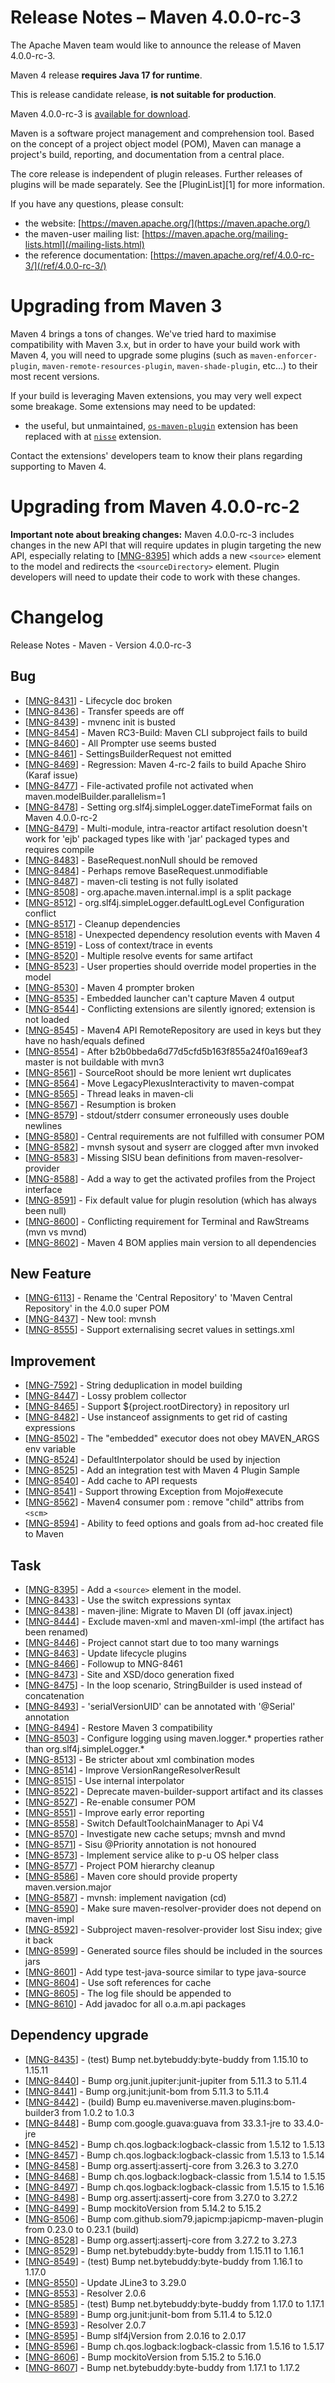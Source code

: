 <!--
Licensed to the Apache Software Foundation (ASF) under one
or more contributor license agreements.  See the NOTICE file
distributed with this work for additional information
regarding copyright ownership.  The ASF licenses this file
to you under the Apache License, Version 2.0 (the
"License"); you may not use this file except in compliance
with the License.  You may obtain a copy of the License at

http://www.apache.org/licenses/LICENSE-2.0

Unless required by applicable law or agreed to in writing,
software distributed under the License is distributed on an
"AS IS" BASIS, WITHOUT WARRANTIES OR CONDITIONS OF ANY
KIND, either express or implied.  See the License for the
specific language governing permissions and limitations
under the License.

NOTE: For help with the syntax of this file, see:
http://maven.apache.org/doxia/modules/index.html#Markdown
-->

# Release Notes &#x2013; Maven 4.0.0-rc-3

The Apache Maven team would like to announce the release of Maven 4.0.0-rc-3.

Maven 4 release **requires Java 17 for runtime**.

This is release candidate release, **is not suitable for production**.

Maven 4.0.0-rc-3 is [available for download](https://dlcdn.apache.org/maven/maven-4/4.0.0-rc-3/).

Maven is a software project management and comprehension tool. Based on the concept of a project object model (POM), Maven can manage a project's build, reporting, and documentation from a central place.

The core release is independent of plugin releases. Further releases of plugins will be made separately. See the [PluginList][1] for more information.

If you have any questions, please consult:

- the website: [https://maven.apache.org/](https://maven.apache.org/)
- the maven-user mailing list: [https://maven.apache.org/mailing-lists.html](/mailing-lists.html)
- the reference documentation: [https://maven.apache.org/ref/4.0.0-rc-3/](/ref/4.0.0-rc-3/)

# Upgrading from Maven 3

Maven 4 brings a tons of changes.  We've tried hard to maximise compatibility with Maven 3.x, but in order to have your build work with Maven 4, you will need to upgrade some plugins (such as `maven-enforcer-plugin`, `maven-remote-resources-plugin`, `maven-shade-plugin`, etc...) to their most recent versions.

If your build is leveraging Maven extensions, you may very well expect some breakage. Some extensions may need to be updated:
* the useful, but unmaintained, [`os-maven-plugin`](https://github.com/trustin/os-maven-plugin/) extension has been replaced with at [`nisse`](https://github.com/maveniverse/nisse) extension.

Contact the extensions' developers team to know their plans regarding supporting to Maven 4.

# Upgrading from Maven 4.0.0-rc-2

**Important note about breaking changes:** Maven 4.0.0-rc-3 includes changes in the new API that will require updates in plugin targeting the new API, especially relating to [[MNG-8395](https://issues.apache.org/jira/browse/MNG-8395)] which adds a new `<source>` element to the model and redirects the `<sourceDirectory>` element. Plugin developers will need to update their code to work with these changes.

# Changelog

Release Notes - Maven - Version 4.0.0-rc-3

## Bug

* [[MNG-8431](https://issues.apache.org/jira/browse/MNG-8431)] - Lifecycle doc broken
* [[MNG-8436](https://issues.apache.org/jira/browse/MNG-8436)] - Transfer speeds are off
* [[MNG-8439](https://issues.apache.org/jira/browse/MNG-8439)] - mvnenc init is busted
* [[MNG-8454](https://issues.apache.org/jira/browse/MNG-8454)] - Maven RC3-Build: Maven CLI subproject fails to build
* [[MNG-8460](https://issues.apache.org/jira/browse/MNG-8460)] - All Prompter use seems busted
* [[MNG-8461](https://issues.apache.org/jira/browse/MNG-8461)] - SettingsBuilderRequest not emitted
* [[MNG-8469](https://issues.apache.org/jira/browse/MNG-8469)] - Regression: Maven 4-rc-2 fails to build Apache Shiro (Karaf issue)
* [[MNG-8477](https://issues.apache.org/jira/browse/MNG-8477)] - File-activated profile not activated when maven.modelBuilder.parallelism=1
* [[MNG-8478](https://issues.apache.org/jira/browse/MNG-8478)] - Setting org.slf4j.simpleLogger.dateTimeFormat fails on Maven 4.0.0-rc-2
* [[MNG-8479](https://issues.apache.org/jira/browse/MNG-8479)] - Multi-module, intra-reactor artifact resolution doesn't work for 'ejb' packaged types like with 'jar' packaged types and requires compile
* [[MNG-8483](https://issues.apache.org/jira/browse/MNG-8483)] - BaseRequest.nonNull should be removed
* [[MNG-8484](https://issues.apache.org/jira/browse/MNG-8484)] - Perhaps remove BaseRequest.unmodifiable
* [[MNG-8487](https://issues.apache.org/jira/browse/MNG-8487)] - maven-cli testing is not fully isolated
* [[MNG-8508](https://issues.apache.org/jira/browse/MNG-8508)] - org.apache.maven.internal.impl is a split package
* [[MNG-8512](https://issues.apache.org/jira/browse/MNG-8512)] - org.slf4j.simpleLogger.defaultLogLevel Configuration conflict
* [[MNG-8517](https://issues.apache.org/jira/browse/MNG-8517)] - Cleanup dependencies
* [[MNG-8518](https://issues.apache.org/jira/browse/MNG-8518)] - Unexpected dependency resolution events with Maven 4
* [[MNG-8519](https://issues.apache.org/jira/browse/MNG-8519)] - Loss of context/trace in events
* [[MNG-8520](https://issues.apache.org/jira/browse/MNG-8520)] - Multiple resolve events for same artifact
* [[MNG-8523](https://issues.apache.org/jira/browse/MNG-8523)] - User properties should override model properties in the model
* [[MNG-8530](https://issues.apache.org/jira/browse/MNG-8530)] - Maven 4 prompter broken
* [[MNG-8535](https://issues.apache.org/jira/browse/MNG-8535)] - Embedded launcher can't capture Maven 4 output
* [[MNG-8544](https://issues.apache.org/jira/browse/MNG-8544)] - Conflicting extensions are silently ignored; extension is not loaded
* [[MNG-8545](https://issues.apache.org/jira/browse/MNG-8545)] - Maven4 API RemoteRepository are used in keys but they have no hash/equals defined
* [[MNG-8554](https://issues.apache.org/jira/browse/MNG-8554)] - After b2b0bbeda6d77d5cfd5b163f855a24f0a169eaf3 master is not buildable with mvn3
* [[MNG-8561](https://issues.apache.org/jira/browse/MNG-8561)] - SourceRoot should be more lenient wrt duplicates
* [[MNG-8564](https://issues.apache.org/jira/browse/MNG-8564)] - Move LegacyPlexusInteractivity to maven-compat
* [[MNG-8565](https://issues.apache.org/jira/browse/MNG-8565)] - Thread leaks in maven-cli
* [[MNG-8567](https://issues.apache.org/jira/browse/MNG-8567)] - Resumption is broken
* [[MNG-8579](https://issues.apache.org/jira/browse/MNG-8579)] - stdout/stderr consumer erroneously uses double newlines
* [[MNG-8580](https://issues.apache.org/jira/browse/MNG-8580)] - Central requirements are not fulfilled with consumer POM
* [[MNG-8582](https://issues.apache.org/jira/browse/MNG-8582)] - mvnsh sysout and syserr are clogged after mvn invoked
* [[MNG-8583](https://issues.apache.org/jira/browse/MNG-8583)] - Missing SISU bean definitions from maven-resolver-provider
* [[MNG-8588](https://issues.apache.org/jira/browse/MNG-8588)] - Add a way to get the activated profiles from the Project interface
* [[MNG-8591](https://issues.apache.org/jira/browse/MNG-8591)] - Fix default value for plugin resolution (which has always been null)
* [[MNG-8600](https://issues.apache.org/jira/browse/MNG-8600)] - Conflicting requirement for Terminal and RawStreams (mvn vs mvnd)
* [[MNG-8602](https://issues.apache.org/jira/browse/MNG-8602)] - Maven 4 BOM applies main version to all dependencies

## New Feature

* [[MNG-6113](https://issues.apache.org/jira/browse/MNG-6113)] - Rename the 'Central Repository' to 'Maven Central Repository' in the 4.0.0 super POM
* [[MNG-8437](https://issues.apache.org/jira/browse/MNG-8437)] - New tool: mvnsh
* [[MNG-8555](https://issues.apache.org/jira/browse/MNG-8555)] - Support externalising secret values in settings.xml

## Improvement

* [[MNG-7592](https://issues.apache.org/jira/browse/MNG-7592)] - String deduplication in model building
* [[MNG-8447](https://issues.apache.org/jira/browse/MNG-8447)] - Lossy problem collector
* [[MNG-8465](https://issues.apache.org/jira/browse/MNG-8465)] - Support ${project.rootDirectory} in repository url
* [[MNG-8482](https://issues.apache.org/jira/browse/MNG-8482)] - Use instanceof assignments to get rid of casting expressions
* [[MNG-8502](https://issues.apache.org/jira/browse/MNG-8502)] - The "embedded" executor does not obey MAVEN_ARGS env variable
* [[MNG-8524](https://issues.apache.org/jira/browse/MNG-8524)] - DefaultInterpolator should be used by injection
* [[MNG-8525](https://issues.apache.org/jira/browse/MNG-8525)] - Add an integration test with Maven 4 Plugin Sample
* [[MNG-8540](https://issues.apache.org/jira/browse/MNG-8540)] - Add cache to API requests
* [[MNG-8541](https://issues.apache.org/jira/browse/MNG-8541)] - Support throwing Exception from Mojo#execute
* [[MNG-8562](https://issues.apache.org/jira/browse/MNG-8562)] - Maven4 consumer pom : remove "child" attribs from `<scm>`
* [[MNG-8594](https://issues.apache.org/jira/browse/MNG-8594)] - Ability to feed options and goals from ad-hoc created file to Maven

## Task

* [[MNG-8395](https://issues.apache.org/jira/browse/MNG-8395)] - Add a `<source>` element in the model.
* [[MNG-8433](https://issues.apache.org/jira/browse/MNG-8433)] - Use the switch expressions syntax
* [[MNG-8438](https://issues.apache.org/jira/browse/MNG-8438)] - maven-jline: Migrate to Maven DI (off javax.inject)
* [[MNG-8444](https://issues.apache.org/jira/browse/MNG-8444)] - Exclude maven-xml and maven-xml-impl (the artifact has been renamed)
* [[MNG-8446](https://issues.apache.org/jira/browse/MNG-8446)] - Project cannot start due to too many warnings
* [[MNG-8463](https://issues.apache.org/jira/browse/MNG-8463)] - Update lifecycle plugins
* [[MNG-8466](https://issues.apache.org/jira/browse/MNG-8466)] - Followup to MNG-8461
* [[MNG-8473](https://issues.apache.org/jira/browse/MNG-8473)] - Site and XSD/doco generation fixed
* [[MNG-8475](https://issues.apache.org/jira/browse/MNG-8475)] - In the loop scenario, StringBuilder is used instead of concatenation
* [[MNG-8493](https://issues.apache.org/jira/browse/MNG-8493)] - 'serialVersionUID' can be annotated with '@Serial' annotation
* [[MNG-8494](https://issues.apache.org/jira/browse/MNG-8494)] - Restore Maven 3 compatibility
* [[MNG-8503](https://issues.apache.org/jira/browse/MNG-8503)] - Configure logging using maven.logger.* properties rather than org.slf4j.simpleLogger.*
* [[MNG-8513](https://issues.apache.org/jira/browse/MNG-8513)] - Be stricter about xml combination modes
* [[MNG-8514](https://issues.apache.org/jira/browse/MNG-8514)] - Improve VersionRangeResolverResult
* [[MNG-8515](https://issues.apache.org/jira/browse/MNG-8515)] - Use internal interpolator
* [[MNG-8522](https://issues.apache.org/jira/browse/MNG-8522)] - Deprecate maven-builder-support artifact and its classes
* [[MNG-8527](https://issues.apache.org/jira/browse/MNG-8527)] - Re-enable consumer POM
* [[MNG-8551](https://issues.apache.org/jira/browse/MNG-8551)] - Improve early error reporting
* [[MNG-8558](https://issues.apache.org/jira/browse/MNG-8558)] - Switch DefaultToolchainManager to Api V4
* [[MNG-8570](https://issues.apache.org/jira/browse/MNG-8570)] - Investigate new cache setups; mvnsh and mvnd
* [[MNG-8571](https://issues.apache.org/jira/browse/MNG-8571)] - Sisu @Priority annotation is not honoured
* [[MNG-8573](https://issues.apache.org/jira/browse/MNG-8573)] - Implement service alike to p-u OS helper class
* [[MNG-8577](https://issues.apache.org/jira/browse/MNG-8577)] - Project POM hierarchy cleanup
* [[MNG-8586](https://issues.apache.org/jira/browse/MNG-8586)] - Maven core should provide property maven.version.major
* [[MNG-8587](https://issues.apache.org/jira/browse/MNG-8587)] - mvnsh: implement navigation (cd)
* [[MNG-8590](https://issues.apache.org/jira/browse/MNG-8590)] - Make sure maven-resolver-provider does not depend on maven-impl
* [[MNG-8592](https://issues.apache.org/jira/browse/MNG-8592)] - Subproject maven-resolver-provider lost Sisu index; give it back
* [[MNG-8599](https://issues.apache.org/jira/browse/MNG-8599)] - Generated source files should be included in the sources jars
* [[MNG-8601](https://issues.apache.org/jira/browse/MNG-8601)] - Add type test-java-source similar to type java-source
* [[MNG-8604](https://issues.apache.org/jira/browse/MNG-8604)] - Use soft references for cache
* [[MNG-8605](https://issues.apache.org/jira/browse/MNG-8605)] - The log file should be appended to
* [[MNG-8610](https://issues.apache.org/jira/browse/MNG-8610)] - Add javadoc for all o.a.m.api packages

## Dependency upgrade

* [[MNG-8435](https://issues.apache.org/jira/browse/MNG-8435)] - (test) Bump net.bytebuddy:byte-buddy from 1.15.10 to 1.15.11
* [[MNG-8440](https://issues.apache.org/jira/browse/MNG-8440)] - Bump org.junit.jupiter:junit-jupiter from 5.11.3 to 5.11.4
* [[MNG-8441](https://issues.apache.org/jira/browse/MNG-8441)] - Bump org.junit:junit-bom from 5.11.3 to 5.11.4
* [[MNG-8442](https://issues.apache.org/jira/browse/MNG-8442)] - (build) Bump eu.maveniverse.maven.plugins:bom-builder3 from 1.0.2 to 1.0.3
* [[MNG-8448](https://issues.apache.org/jira/browse/MNG-8448)] - Bump com.google.guava:guava from 33.3.1-jre to 33.4.0-jre
* [[MNG-8452](https://issues.apache.org/jira/browse/MNG-8452)] - Bump ch.qos.logback:logback-classic from 1.5.12 to 1.5.13
* [[MNG-8457](https://issues.apache.org/jira/browse/MNG-8457)] - Bump ch.qos.logback:logback-classic from 1.5.13 to 1.5.14
* [[MNG-8458](https://issues.apache.org/jira/browse/MNG-8458)] - Bump org.assertj:assertj-core from 3.26.3 to 3.27.0
* [[MNG-8468](https://issues.apache.org/jira/browse/MNG-8468)] - Bump ch.qos.logback:logback-classic from 1.5.14 to 1.5.15
* [[MNG-8497](https://issues.apache.org/jira/browse/MNG-8497)] - Bump ch.qos.logback:logback-classic from 1.5.15 to 1.5.16
* [[MNG-8498](https://issues.apache.org/jira/browse/MNG-8498)] - Bump org.assertj:assertj-core from 3.27.0 to 3.27.2
* [[MNG-8499](https://issues.apache.org/jira/browse/MNG-8499)] - Bump mockitoVersion from 5.14.2 to 5.15.2
* [[MNG-8506](https://issues.apache.org/jira/browse/MNG-8506)] - Bump com.github.siom79.japicmp:japicmp-maven-plugin from 0.23.0 to 0.23.1 (build)
* [[MNG-8528](https://issues.apache.org/jira/browse/MNG-8528)] - Bump org.assertj:assertj-core from 3.27.2 to 3.27.3
* [[MNG-8529](https://issues.apache.org/jira/browse/MNG-8529)] - Bump net.bytebuddy:byte-buddy from 1.15.11 to 1.16.1
* [[MNG-8549](https://issues.apache.org/jira/browse/MNG-8549)] - (test) Bump net.bytebuddy:byte-buddy from 1.16.1 to 1.17.0
* [[MNG-8550](https://issues.apache.org/jira/browse/MNG-8550)] - Update JLine3 to 3.29.0
* [[MNG-8553](https://issues.apache.org/jira/browse/MNG-8553)] - Resolver 2.0.6
* [[MNG-8585](https://issues.apache.org/jira/browse/MNG-8585)] - (test) Bump net.bytebuddy:byte-buddy from 1.17.0 to 1.17.1
* [[MNG-8589](https://issues.apache.org/jira/browse/MNG-8589)] - Bump org.junit:junit-bom from 5.11.4 to 5.12.0
* [[MNG-8593](https://issues.apache.org/jira/browse/MNG-8593)] - Resolver 2.0.7
* [[MNG-8595](https://issues.apache.org/jira/browse/MNG-8595)] - Bump slf4jVersion from 2.0.16 to 2.0.17
* [[MNG-8596](https://issues.apache.org/jira/browse/MNG-8596)] - Bump ch.qos.logback:logback-classic from 1.5.16 to 1.5.17
* [[MNG-8606](https://issues.apache.org/jira/browse/MNG-8606)] - Bump mockitoVersion from 5.15.2 to 5.16.0
* [[MNG-8607](https://issues.apache.org/jira/browse/MNG-8607)] - Bump net.bytebuddy:byte-buddy from 1.17.1 to 1.17.2

